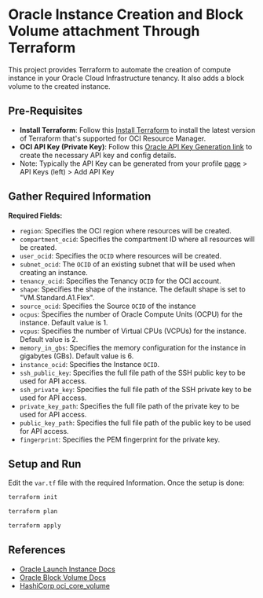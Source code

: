 # Oracle Instance Creation and Block Volume attachment Through Terraform

This project provides Terraform to automate the creation of compute instance in your Oracle Cloud Infrastructure tenancy. It also adds a block volume to the created instance.


## Pre-Requisites
- **Install Terraform**: Follow this [Install Terraform](https://docs.oracle.com/en-us/iaas/developer-tutorials/tutorials/tf-provider/01-summary.htm#) to install the latest version of Terraform that's supported for OCI Resource Manager.
- **OCI API Key (Private Key)**: Follow this [Oracle API Key Generation link](https://docs.oracle.com/en-us/iaas/Content/API/Concepts/apisigningkey.htm#two) to create the necessary API key and config details.
 - Note: Typically the API Key can be generated from your profile [page](https://cloud.oracle.com/identity/domains/my-profile/api-keys) > API Keys (left) > Add API Key


## Gather Required Information
**Required Fields:**
- `region`: Specifies the OCI region where resources will be created.
- `compartment_ocid`: Specifies the compartment ID where all resources will be created.
- `user_ocid`: Specifies the `OCID` where resources will be created.
- `subnet_ocid`: The `OCID` of an existing subnet that will be used when creating an instance.
- `tenancy_ocid`: Specifies the Tenancy `OCID` for the OCI account.
- `shape`: Specifies the shape of the instance. The default shape is set to "VM.Standard.A1.Flex".
- `source_ocid`: Specifies the Source `OCID` of the instance
- `ocpus`: Specifies the number of Oracle Compute Units (OCPU) for the instance. Default value is 1.
- `vcpus`: Specifies the number of Virtual CPUs (VCPUs) for the instance. Default value is 2.
- `memory_in_gbs`: Specifies the memory configuration for the instance in gigabytes (GBs). Default value is 6.
- `instance_ocid`: Specifies the Instance `OCID`.
- `ssh_public_key`: Specifies the full file path of the SSH public key to be used for API access.
- `ssh_private_key`: Specifies the full file path of the SSH private key to be used for API access.
- `private_key_path`: Specifies the full file path of the private key to be used for API access.
- `public_key_path`: Specifies the full file path of the public key to be used for API access.
- `fingerprint`: Specifies the PEM fingerprint for the private key.

## Setup and Run
Edit the `var.tf` file with the required Information.
Once the setup is done:
```bash
terraform init
```
```bash
terraform plan
```
```bash
terraform apply
```

## References
- [Oracle Launch Instance Docs](https://docs.oracle.com/en-us/iaas/developer-tutorials/tutorials/tf-compute/01-summary.htm)
- [Oracle Block Volume Docs](https://docs.oracle.com/en-us/iaas/Content/Block/Tasks/creatingavolume.htm)
- [HashiCorp oci_core_volume](https://registry.terraform.io/providers/oracle/oci/latest/docs/resources/core_volume.html)

